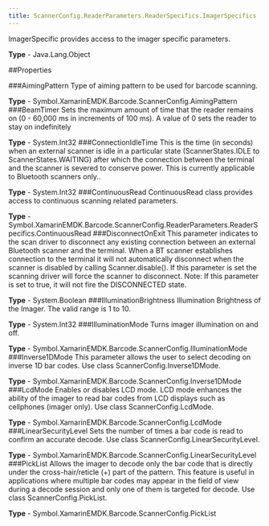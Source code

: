 ```yaml
---
title: ScannerConfig.ReaderParameters.ReaderSpecifics.ImagerSpecifics
---
```

ImagerSpecific provides access to the imager specific parameters.

**Type** - Java.Lang.Object

##Properties

###AimingPattern
Type of aiming pattern to be used for barcode scanning.

**Type** - Symbol.XamarinEMDK.Barcode.ScannerConfig.AimingPattern
###BeamTimer
Sets the maximum amount of time that the reader remains on (0 - 60,000 ms in increments of 100 ms). A value of 0 sets the reader to stay on indefinitely

**Type** - System.Int32
###ConnectionIdleTime
This is the time (in seconds) when an external scanner is idle in a particular state (ScannerStates.IDLE to ScannerStates.WAITING) after which the connection between the terminal and the scanner is severed to conserve power. This is currently applicable to Bluetooth scanners only..

**Type** - System.Int32
###ContinuousRead
ContinuousRead class provides access to continuous scanning related parameters.

**Type** - Symbol.XamarinEMDK.Barcode.ScannerConfig.ReaderParameters.ReaderSpecifics.ContinuousRead
###DisconnectOnExit
This parameter indicates to the scan driver to disconnect any existing connection between an external Bluetooth scanner and the terminal. When a BT scanner establishes connection to the terminal it will not automatically disconnect when the scanner is disabled by calling Scanner.disable(). If this parameter is set the scanning driver will force the scanner to disconnect. Note: If this parameter is set to true, it will not fire the DISCONNECTED state.

**Type** - System.Boolean
###IlluminationBrightness
Illumination Brightness of the Imager. The valid range is 1 to 10.

**Type** - System.Int32
###IlluminationMode
Turns imager illumination on and off.

**Type** - Symbol.XamarinEMDK.Barcode.ScannerConfig.IlluminationMode
###Inverse1DMode
This parameter allows the user to select decoding on inverse 1D bar codes. Use class ScannerConfig.Inverse1DMode.

**Type** - Symbol.XamarinEMDK.Barcode.ScannerConfig.Inverse1DMode
###LcdMode
Enables or disables LCD mode. LCD mode enhances the ability of the imager to read bar codes from LCD displays such as cellphones (imager only). Use class ScannerConfig.LcdMode.

**Type** - Symbol.XamarinEMDK.Barcode.ScannerConfig.LcdMode
###LinearSecurityLevel
Sets the number of times a bar code is read to confirm an accurate decode. Use class ScannerConfig.LinearSecurityLevel.

**Type** - Symbol.XamarinEMDK.Barcode.ScannerConfig.LinearSecurityLevel
###PickList
Allows the imager to decode only the bar code that is directly under the cross-hair/reticle (+) part of the pattern. This feature is useful in applications where multiple bar codes may appear in the field of view during a decode session and only one of them is targeted for decode. Use class ScannerConfig.PickList.

**Type** - Symbol.XamarinEMDK.Barcode.ScannerConfig.PickList



